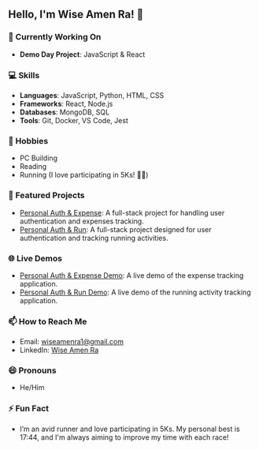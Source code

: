 ## Hello, I'm Wise Amen Ra! 👋

### 🌱 Currently Working On
- **Demo Day Project**: JavaScript & React

### 💻 Skills
- **Languages**: JavaScript, Python, HTML, CSS
- **Frameworks**: React, Node.js
- **Databases**: MongoDB, SQL
- **Tools**: Git, Docker, VS Code, Jest

### 💬 Hobbies
- PC Building
- Reading
- Running (I love participating in 5Ks! 🏃‍♂️)

### 🧩 Featured Projects
- [Personal Auth & Expense](https://github.com/Sxnny-s/Personal-auth-expense): A full-stack project for handling user authentication and expenses tracking.
- [Personal Auth & Run](https://github.com/Sxnny-s/Personal-auth-Run): A full-stack project designed for user authentication and tracking running activities.

### 🌐 Live Demos
- [Personal Auth & Expense Demo](https://fullsstack-expense-production.up.railway.app/login): A live demo of the expense tracking application.
- [Personal Auth & Run Demo](https://fullstack-run-production.up.railway.app/login): A live demo of the running activity tracking application.

### 📫 How to Reach Me
- Email: wiseamenra1@gmail.com
- LinkedIn: [Wise Amen Ra](https://www.linkedin.com/in/wise-amen-ra-4b8302315/)

### 😄 Pronouns
- He/Him

### ⚡ Fun Fact
- I’m an avid runner and love participating in 5Ks. My personal best is 17:44, and I'm always aiming to improve my time with each race!
